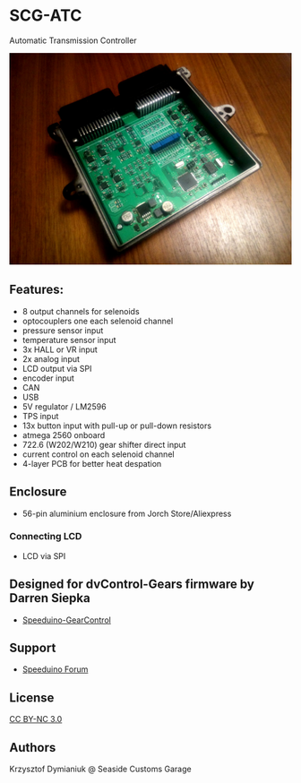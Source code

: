 # SCG-ATC

Automatic Transmission Controller

![Board](asembled.jpg?raw=true "Board")

## Features:
* 8 output channels for selenoids
* optocouplers one each selenoid channel
* pressure sensor input
* temperature sensor input
* 3x HALL or VR input
* 2x analog input
* LCD output via SPI
* encoder input
* CAN
* USB
* 5V regulator / LM2596
* TPS input
* 13x button input with pull-up or pull-down resistors
* atmega 2560 onboard
* 722.6 (W202/W210) gear shifter direct input
* current control on each selenoid channel
* 4-layer PCB for better heat despation

## Enclosure
* 56-pin aluminium enclosure from Jorch Store/Aliexpress

### Connecting LCD
* LCD via SPI

## Designed for dvControl-Gears firmware by Darren Siepka
* [Speeduino-GearControl](https://github.com/Autohome2/dxControl-Gears)

## Support
* [Speeduino Forum](https://speeduino.com/forum/viewtopic.php?f=15&t=1827)

## License
[CC BY-NC 3.0](https://creativecommons.org/licenses/by-nc/3.0/)

## Authors
Krzysztof Dymianiuk @ Seaside Customs Garage
